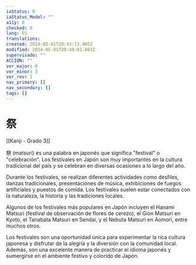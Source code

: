 ```yaml
---
iaStatus: 0
iaStatus_Model: ""
a11y: 0
checked: 0
lang: ES
translations: 
created: 2024-05-01T20:43:13.405Z
modified: 2024-05-01T20:49:01.863Z
supervisado: ""
ACCION: ""
ver_major: 0
ver_minor: 3
ver_rev: 1
nav_primary: []
nav_secondary: []
tags: []
---
```

# 祭

[[Kanji - Grado 3]]

祭 (matsuri) es una palabra en japonés que significa "festival" o "celebración". Los festivales en Japón son muy importantes en la cultura tradicional del país y se celebran en diversas ocasiones a lo largo del año.

Durante los festivales, se realizan diferentes actividades como desfiles, danzas tradicionales, presentaciones de música, exhibiciones de fuegos artificiales y puestos de comida. Los festivales suelen estar conectados con la naturaleza, la historia y las tradiciones locales.

Algunos de los festivales más populares en Japón incluyen el Hanami Matsuri (festival de observación de flores de cerezo), el Gion Matsuri en Kyoto, el Tanabata Matsuri en Sendai, y el Nebuta Matsuri en Aomori, entre muchos otros.

Los festivales son una oportunidad única para experimentar la rica cultura japonesa y disfrutar de la alegría y la diversión con la comunidad local. Además, son una excelente manera de practicar el idioma japonés y sumergirse en el ambiente festivo y colorido de Japón.
